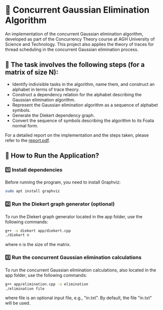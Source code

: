 # 🔄 Сoncurrent Gaussian Elimination Algorithm
An implementation of the concurrent Gaussian elimination algorithm, developed as part of the Concurrency Theory course at AGH University of Science and Technology. This project also applies the theory of traces for thread scheduling in the concurrent Gaussian elimination process.

## 🔢 The task involves the following steps (for a matrix of size N):
- Identify indivisible tasks in the algorithm, name them, and construct an alphabet in terms of trace theory.
- Construct a dependency relation for the alphabet describing the Gaussian elimination algorithm.
- Represent the Gaussian elimination algorithm as a sequence of alphabet symbols.
- Generate the Diekert dependency graph.
- Convert the sequence of symbols describing the algorithm to its Foata normal form.

For a detailed report on the implementation and the steps taken, please refer to the [report.pdf](task/report.pdf).

## 🚀 How to Run the Application?

### 1️⃣ Install dependencies
Before running the program, you need to install Graphviz:
```bash
sudo apt install graphviz
```

### 2️⃣ Run the Diekert graph generator (optional)
To run the Diekert graph generator located in the app folder, use the following commands:
```bash
g++ -o diekert app/diekert.cpp
./diekert n
```
where n is the size of the matrix.

### 3️⃣ Run the concurrent Gaussian elimination calculations
To run the concurrent Gaussian elimination calculations, also located in the app folder, use the following commands:
```bash
g++ app/elimination.cpp -o elimination
./elimination file
```
where file is an optional input file, e.g., "in.txt". By default, the file "in.txt" will be used.
